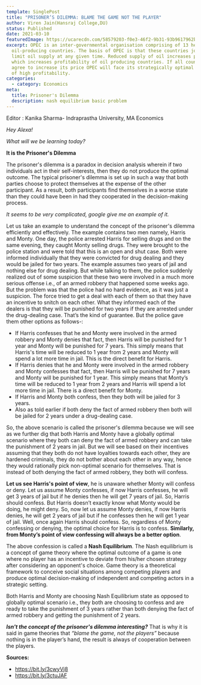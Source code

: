 ```yaml
---
template: SinglePost
title: "PRISONER’S DILEMMA: BLAME THE GAME NOT THE PLAYER"
author: Viren Jain(Hansraj College,DU)
status: Published
date: 2021-03-10
featuredImage: https://ucarecdn.com/58579203-f0e3-46f2-9b31-93b9617962be/-/crop/995x691/0,0/-/preview/
excerpt: OPEC is an inter-governmental organisation comprising of 13 heavily
  oil-producing countries. The basis of OPEC is that these countries jointly
  limit oil supply at any given time. Reduced supply of oil increases prices,
  which increases profitability of oil producing countries. If all countries
  agree to increase its price OPEC will face its strategically optimal outcome
  of high profitability.
categories:
  - category: Economics
meta:
  title: Prisoner's Dilemma
  description: nash equilibrium basic problem
---
```

Editor : Kanika Sharma- Indraprastha University, MA Economics



*Hey Alexa!*

*What will we be learning today?*

**It is the Prisoner's Dilemma**

The prisoner's dilemma is a paradox in decision analysis wherein if two individuals act in their self-interests, then they do not produce the optimal outcome. The typical prisoner's dilemma is set up in such a way that both parties choose to protect themselves at the expense of the other participant. As a result, both participants find themselves in a worse state than they could have been in had they cooperated in the decision-making process.

*It seems to be very complicated, google give me an example of it.*

Let us take an example to understand the concept of the prisoner's dilemma efficiently and effectively. The example contains two men namely, Harris and Monty. One day, the police arrested Harris for selling drugs and on the same evening, they caught Monty selling drugs. They were brought to the police station and were told that this is an open and shut case. Both were informed individually that they were convicted for drug dealing and they would be jailed for two years. The example assumes two years of jail and nothing else for drug dealing. But while talking to them, the police suddenly realized out of some suspicion that these two were involved in a much more serious offense i.e., of an armed robbery that happened some weeks ago. But the problem was that the police had no hard evidence, as it was just a suspicion. The force tried to get a deal with each of them so that they have an incentive to snitch on each other. What they informed each of the dealers is that they will be punished for two years if they are arrested under the drug-dealing case. That’s the kind of guarantee. But the police gave them other options as follows-:

* If Harris confesses that he and Monty were involved in the armed robbery and Monty denies that fact, then Harris will be punished for 1 year and Monty will be punished for 7 years. This simply means that Harris's time will be reduced to 1 year from 2 years and Monty will spend a lot more time in jail. This is the direct benefit for Harris.
* If Harris denies that he and Monty were involved in the armed robbery and Monty confesses that fact, then Harris will be punished for 7 years and Monty will be punished for 1 year. This simply means that Monty’s time will be reduced to 1 year from 2 years and Harris will spend a lot more time in jail. There is a direct benefit for Monty.
* If Harris and Monty both confess, then they both will be jailed for 3 years.
* Also as told earlier if both deny the fact of armed robbery then both will be jailed for 2 years under a drug-dealing case.

So, the above scenario is called the prisoner's dilemma because we will see as we further dig that both Harris and Monty have a globally optimal scenario where they both can deny the fact of armed robbery and can take the punishment of 2 years in jail. But we will see based on their incentives assuming that they both do not have loyalties towards each other, they are hardened criminals, they do not bother about each other in any way, hence they would rationally pick non-optimal scenario for themselves. That is instead of both denying the fact of armed robbery, they both will confess.

**Let us see Harris's point of view**, he is unaware whether Monty will confess or deny. Let us assume Monty confesses, if now Harris confesses, he will get 3 years of jail but if he denies then he will get 7 years of jail. So, Harris should confess. But Harris doesn’t exactly know what Monty would be doing, he might deny. So, now let us assume Monty denies, if now Harris denies, he will get 2 years of jail but if he confesses then he will get 1 year of jail. Well, once again Harris should confess. So, regardless of Monty confessing or denying, the optimal choice for Harris is to confess. **Similarly, from Monty’s point of view confessing will always be a better option**.

The above confession is called a **Nash Equilibrium**. The Nash equilibrium is a concept of game theory where the optimal outcome of a game is one where no player has an incentive to deviate from his/her chosen strategy after considering an opponent's choice. Game theory is a theoretical framework to conceive social situations among competing players and produce optimal decision-making of independent and competing actors in a strategic setting.

Both Harris and Monty are choosing Nash Equilibrium state as opposed to globally optimal scenario i.e., they both are choosing to confess and are ready to take the punishment of 3 years rather than both denying the fact of armed robbery and getting the punishment of 2 years.

***Isn't the concept of the prisoner's dilemma interesting?*** That is why it is said in game theories that *“blame the game, not the players”* because nothing is in the player’s hand, the result is always of cooperation between the players.

**Sources:**

* <https://bit.ly/3cwyVj8>
* <https://bit.ly/3ctuJAF>